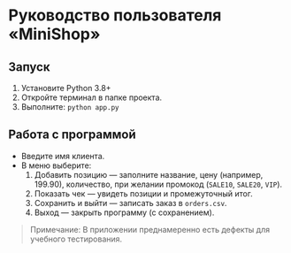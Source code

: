 # Руководство пользователя «MiniShop»

## Запуск
1. Установите Python 3.8+
2. Откройте терминал в папке проекта.
3. Выполните: `python app.py`

## Работа с программой
- Введите имя клиента.
- В меню выберите:
  1. Добавить позицию — заполните название, цену (например, 199.90), количество, при желании промокод (`SALE10`, `SALE20`, `VIP`).
  2. Показать чек — увидеть позиции и промежуточный итог.
  3. Сохранить и выйти — записать заказ в `orders.csv`.
  4. Выход — закрыть программу (с сохранением).

> Примечание: В приложении преднамеренно есть дефекты для учебного тестирования.
